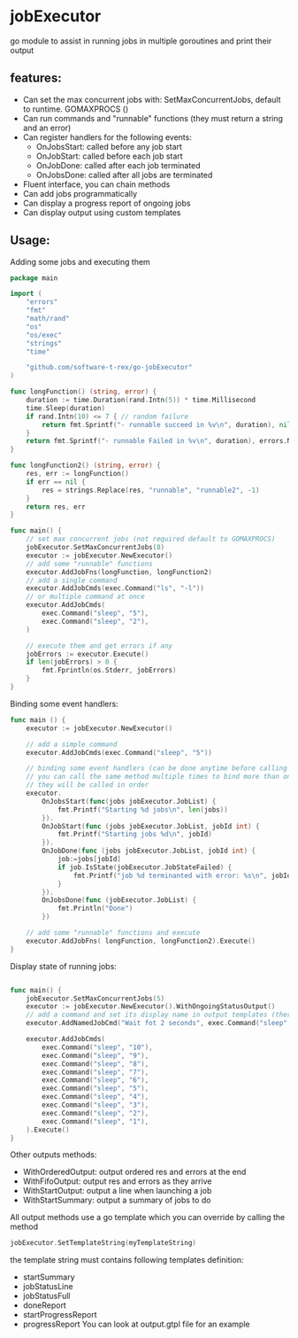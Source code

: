 # jobExecutor

go module to assist in running jobs in multiple goroutines and print their output

## features:
- Can set the max concurrent jobs with: SetMaxConcurrentJobs, default to runtime. GOMAXPROCS ()
- Can run commands and "runnable" functions (they must return a string and an error)
- Can register handlers for the following events:
	- OnJobsStart: called before any job start
	- OnJobStart: called before each job start
	- OnJobDone: called after each job terminated
	- OnJobsDone: called after all jobs are terminated
- Fluent interface, you can chain methods
- Can add jobs programmatically
- Can display a progress report of ongoing jobs
- Can display output using custom templates

## Usage:

Adding some jobs and executing them

```go
package main

import (
	"errors"
	"fmt"
	"math/rand"
	"os"
	"os/exec"
	"strings"
	"time"

	"github.com/software-t-rex/go-jobExecutor"
)

func longFunction() (string, error) {
	duration := time.Duration(rand.Intn(5)) * time.Millisecond
	time.Sleep(duration)
	if rand.Intn(10) <= 7 { // random failure
		return fmt.Sprintf("- runnable succeed in %v\n", duration), nil
	}
	return fmt.Sprintf("- runnable Failed in %v\n", duration), errors.New("error while asleep")
}

func longFunction2() (string, error) {
	res, err := longFunction()
	if err == nil {
		res = strings.Replace(res, "runnable", "runnable2", -1)
	}
	return res, err
}

func main() {
	// set max concurrent jobs (not required default to GOMAXPROCS)
	jobExecutor.SetMaxConcurrentJobs(8)
	executor := jobExecutor.NewExecutor()
	// add some "runnable" functions
	executor.AddJobFns(longFunction, longFunction2)
	// add a single command
	executor.AddJobCmds(exec.Command("ls", "-l"))
	// or multiple command at once
	executor.AddJobCmds(
		exec.Command("sleep", "5"),
		exec.Command("sleep", "2"),
	)

	// execute them and get errors if any
	jobErrors := executor.Execute()
	if len(jobErrors) > 0 {
		fmt.Fprintln(os.Stderr, jobErrors)
	}
}
```

Binding some event handlers:
```go
func main () {
	executor := jobExecutor.NewExecutor()

	// add a simple command
	executor.AddJobCmds(exec.Command("sleep", "5"))

	// binding some event handlers (can be done anytime before calling Execute)
	// you can call the same method multiple times to bind more than one handler
	// they will be called in order
	executor.
		OnJobsStart(func(jobs jobExecutor.JobList) {
			fmt.Printf("Starting %d jobs\n", len(jobs))
		}).
		OnJobStart(func (jobs jobExecutor.JobList, jobId int) {
			fmt.Printf("Starting jobs %d\n", jobId)
		}).
		OnJobDone(func (jobs jobExecutor.JobList, jobId int) {
			job:=jobs[jobId]
			if job.IsState(jobExecutor.JobStateFailed) {
				fmt.Printf("job %d terminanted with error: %s\n", jobId, job.Err)
			}
		}).
		OnJobsDone(func (jobExecutor.JobList) {
			fmt.Println("Done")
		})

	// add some "runnable" functions and execute
	executor.AddJobFns( longFunction, longFunction2).Execute()
}
```

Display state of running jobs:
```go

func main() {
	jobExecutor.SetMaxConcurrentJobs(5)
	executor := jobExecutor.NewExecutor().WithOngoingStatusOutput()
	// add a command and set its display name in output templates (there's a AddNamedJobFn too)
	executor.AddNamedJobCmd("Wait fot 2 seconds", exec.Command("sleep", "2"))

	executor.AddJobCmds(
		exec.Command("sleep", "10"),
		exec.Command("sleep", "9"),
		exec.Command("sleep", "8"),
		exec.Command("sleep", "7"),
		exec.Command("sleep", "6"),
		exec.Command("sleep", "5"),
		exec.Command("sleep", "4"),
		exec.Command("sleep", "3"),
		exec.Command("sleep", "2"),
		exec.Command("sleep", "1"),
	).Execute()
}
```
Other outputs methods:
- WithOrderedOutput: output ordered res and errors at the end
- WithFifoOutput: output res and errors as they arrive
- WithStartOutput: output a line when launching a job
- WithStartSummary: output a summary of jobs to do

All output methods use a go template which you can override by calling the method
```go
jobExecutor.SetTemplateString(myTemplateString)
```
the template string must contains following templates definition:
- startSummary
- jobStatusLine
- jobStatusFull
- doneReport
- startProgressReport
- progressReport
You can look at output.gtpl file for an example